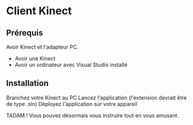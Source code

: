 # Client Kinect

## Prérequis

Avoir Kinect et l'adapteur PC.

- Avoir une Kinect
- Avoir un ordinateur avec Visual Studio installé

## Installation

Branchez votre Kinect au PC
Lancez l'application (l'extension devrait être de type .sln)
Déployez l'application sur votre appareil

TADAM ! Vous pouvez désormais vous instruire tout en vous amusant.
